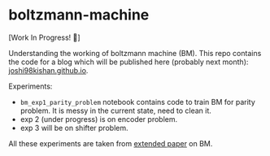 # boltzmann-machine

[Work In Progress! 🚧]

Understanding the working of boltzmann machine (BM). This repo contains the code for a blog which will be published here (probably next month): [joshi98kishan.github.io](https://joshi98kishan.github.io).

Experiments:
- `bm_exp1_parity_problem` notebook contains code to train BM for parity problem. It is messy in the current state, need to clean it.
- exp 2 (under progress) is on encoder problem.
- exp 3 will be on shifter problem.

All these experiments are taken from [extended paper](https://www.cs.utoronto.ca/~hinton/absps/bmtr.pdf) on BM.
